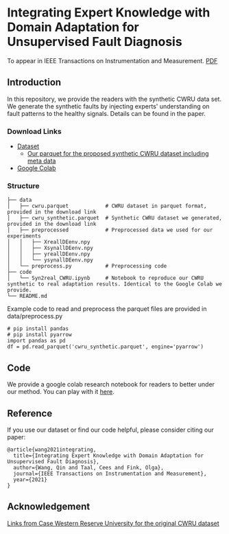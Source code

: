 # Integrating Expert Knowledge with Domain Adaptation for Unsupervised Fault Diagnosis
To appear in IEEE Transactions on Instrumentation and Measurement. [PDF](https://arxiv.org/abs/2107.01849)


## Introduction
In this repository, we provide the readers with the synthetic CWRU data set. We generate the synthetic faults by injecting experts' understanding on fault patterns to the healthy signals. Details can be found in the paper.

### Download Links
+ [Dataset](https://github.com/qinenergy/syn2real/releases)
  + [Our parquet for the proposed synthetic CWRU dataset including meta data](https://github.com/qinenergy/syn2real/releases/download/data/cwru_synthetic.parquet)
+ [Google Colab](https://colab.research.google.com/drive/1o-8ETOG-ej3HxVl4lvNJN8D0G6734bu7?usp=sharing)

### Structure
```
├── data
│   ├── cwru.parquet            # CWRU dataset in parquet format, provided in the download link
│   ├── cwru_synthetic.parquet  # Synthetic CWRU dataset we generated, provided in the download link
│   ├── preprocessed            # Preprocessed data we used for our experiments
│   │   ├── XreallDEenv.npy
│   │   ├── XsynallDEenv.npy
│   │   ├── yreallDEenv.npy
│   │   └── ysynallDEenv.npy
│   └── preprocess.py           # Preprocessing code
├── code
│   └── Syn2real_CWRU.ipynb     # Notebook to reproduce our CWRU synthetic to real adaptation results. Identical to the Google Colab we provide.
└── README.md
```

Example code to read and preprocess the parquet files are provided in data/preprocess.py 
```
# pip install pandas
# pip install pyarrow
import pandas as pd
df = pd.read_parquet('cwru_synthetic.parquet', engine='pyarrow')
```

## Code
We provide a google colab research notebook for readers to better under our method. You can play with it [here](https://colab.research.google.com/drive/1o-8ETOG-ej3HxVl4lvNJN8D0G6734bu7?usp=sharing).

## Reference
If you use our dataset or find our code helpful, please consider citing our paper:
```
@article{wang2021integrating,
  title={Integrating Expert Knowledge with Domain Adaptation for Unsupervised Fault Diagnosis},
  author={Wang, Qin and Taal, Cees and Fink, Olga},
  journal={IEEE Transactions on Instrumentation and Measurement},
  year={2021}
}
```

## Acknowledgement
[Links from Case Western Reserve University for the original CWRU dataset](https://engineering.case.edu/bearingdatacenter/download-data-file)
